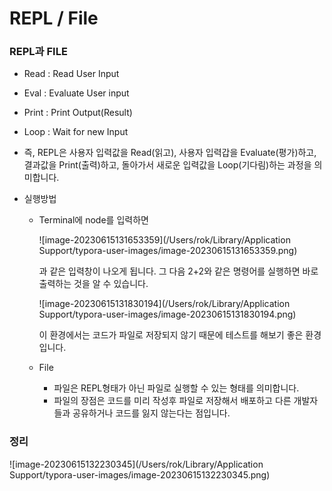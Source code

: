 # REPL / File

 ### REPL과 FILE

- Read : Read User Input

- Eval : Evaluate User input

- Print : Print Output(Result)

- Loop : Wait for new Input

- 즉, REPL은 사용자 입력값을 Read(읽고), 사용자 입력갑을 Evaluate(평가)하고, 결과값을 Print(출력)하고, 돌아가서 새로운 입력값을 Loop(기다림)하는 과정을 의미합니다.

- 실행방법

  - Terminal에 node를 입력하면 

    ![image-20230615131653359](/Users/rok/Library/Application Support/typora-user-images/image-20230615131653359.png)

    과 같은 입력창이 나오게 됩니다. 그 다음 2+2와 같은 명령어를 실행하면 바로 출력하는 것을 알 수 있습니다.

    ![image-20230615131830194](/Users/rok/Library/Application Support/typora-user-images/image-20230615131830194.png)

    이 환경에서는 코드가 파일로 저장되지 않기 때문에 테스트를 해보기 좋은 환경입니다.

  - File
    - 파일은 REPL형태가 아닌 파일로 실행할 수 있는 형태를 의미합니다.
    - 파일의 장점은 코드를 미리 작성후 파일로 저장해서 배포하고 다른 개발자들과 공유하거나 코드를 잃지 않는다는 점입니다. 

### 정리

![image-20230615132230345](/Users/rok/Library/Application Support/typora-user-images/image-20230615132230345.png)

